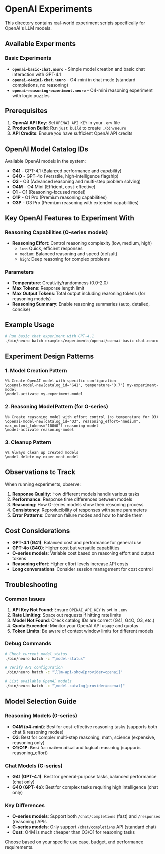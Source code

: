# OpenAI Experiments

This directory contains real-world experiment scripts specifically for OpenAI's LLM models.

## Available Experiments

### Basic Experiments
- **`openai-basic-chat.neuro`** - Simple model creation and basic chat interaction with GPT-4.1
- **`openai-o4mini-chat.neuro`** - O4-mini in chat mode (standard completions, no reasoning)
- **`openai-reasoning-experiment.neuro`** - O4-mini reasoning experiment with logic puzzles

## Prerequisites

1. **OpenAI API Key**: Set `OPENAI_API_KEY` in your `.env` file
2. **Production Build**: Run `just build` to create `./bin/neuro`
3. **API Credits**: Ensure you have sufficient OpenAI API credits

## OpenAI Model Catalog IDs

Available OpenAI models in the system:
- **G41** - GPT-4.1 (Balanced performance and capability)
- **G4O** - GPT-4o (Versatile, high-intelligence flagship)
- **O3** - O3 (Advanced reasoning and multi-step problem solving)
- **O4M** - O4 Mini (Efficient, cost-effective)  
- **O1** - O1 (Reasoning-focused model)
- **O1P** - O1 Pro (Premium reasoning capabilities)
- **O3P** - O3 Pro (Premium reasoning with extended capabilities)

## Key OpenAI Features to Experiment With

### Reasoning Capabilities (O-series models)
- **Reasoning Effort**: Control reasoning complexity (low, medium, high)
  - `low`: Quick, efficient responses
  - `medium`: Balanced reasoning and speed (default)
  - `high`: Deep reasoning for complex problems

### Parameters
- **Temperature**: Creativity/randomness (0.0-2.0)
- **Max Tokens**: Response length limit
- **Max Output Tokens**: Total output including reasoning tokens (for reasoning models)
- **Reasoning Summary**: Enable reasoning summaries (auto, detailed, concise)

## Example Usage

```bash
# Run basic chat experiment with GPT-4.1
./bin/neuro batch examples/experiments/openai/openai-basic-chat.neuro
```

## Experiment Design Patterns

### 1. Model Creation Pattern
```neuro
%% Create OpenAI model with specific configuration
\openai-model-new[catalog_id="G41", temperature="0.7"] my-experiment-model
\model-activate my-experiment-model
```

### 2. Reasoning Model Pattern (for O-series)
```neuro
%% Create reasoning model with effort control (no temperature for O3)
\openai-model-new[catalog_id="O3", reasoning_effort="medium", max_output_tokens="10000"] reasoning-model
\model-activate reasoning-model
```

### 3. Cleanup Pattern
```neuro
%% Always clean up created models
\model-delete my-experiment-model
```

## Observations to Track

When running experiments, observe:
1. **Response Quality**: How different models handle various tasks
2. **Performance**: Response time differences between models
3. **Reasoning**: How O-series models show their reasoning process
4. **Consistency**: Reproducibility of responses with same parameters
5. **Error Patterns**: Common failure modes and how to handle them

## Cost Considerations

- **GPT-4.1 (G41)**: Balanced cost and performance for general use
- **GPT-4o (G4O)**: Higher cost but versatile capabilities
- **O-series models**: Variable cost based on reasoning effort and output tokens
- **Reasoning effort**: Higher effort levels increase API costs
- **Long conversations**: Consider session management for cost control

## Troubleshooting

### Common Issues
1. **API Key Not Found**: Ensure `OPENAI_API_KEY` is set in `.env`
2. **Rate Limiting**: Space out requests if hitting rate limits
3. **Model Not Found**: Check catalog IDs are correct (G41, G4O, O3, etc.)
4. **Quota Exceeded**: Monitor your OpenAI API usage and quotas
5. **Token Limits**: Be aware of context window limits for different models

### Debug Commands
```bash
# Check current model status
./bin/neuro batch -c "\model-status"

# Verify API configuration
./bin/neuro batch -c "\llm-api-show[provider=openai]"

# List available OpenAI models
./bin/neuro batch -c "\model-catalog[provider=openai]"
```

## Model Selection Guide

### Reasoning Models (O-series)
- **O4M (o4-mini)**: Best for cost-effective reasoning tasks (supports both chat & reasoning modes)
- **O3**: Best for complex multi-step reasoning, math, science (expensive, reasoning only)
- **O1/O1P**: Best for mathematical and logical reasoning (supports reasoning_effort)

### Chat Models (G-series) 
- **G41 (GPT-4.1)**: Best for general-purpose tasks, balanced performance (chat only)
- **G4O (GPT-4o)**: Best for complex tasks requiring high intelligence (chat only)

### Key Differences
- **O-series models**: Support both `/chat/completions` (fast) and `/responses` (reasoning) APIs
- **G-series models**: Only support `/chat/completions` API (standard chat)
- **Cost**: O4M is much cheaper than O3/O1 for reasoning tasks

Choose based on your specific use case, budget, and performance requirements.
